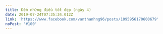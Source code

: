 ```yaml
---
title: Đếm những điều tốt đẹp (ngày 4)
date: 2019-07-24T07:35:34.012Z
link: 'https://www.facebook.com/vanthanhng96/posts/1095956170600679'
noPost: '#100'
---
```


